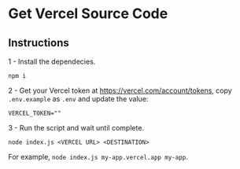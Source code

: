 # Get Vercel Source Code

## Instructions

1 - Install the dependecies.

```
npm i
```

2 - Get your Vercel token at https://vercel.com/account/tokens, copy `.env.example` as `.env` and update the value:

```
VERCEL_TOKEN=""
```

3 - Run the script and wait until complete.

```
node index.js <VERCEL URL> <DESTINATION>
```

For example, `node index.js my-app.vercel.app my-app`.
